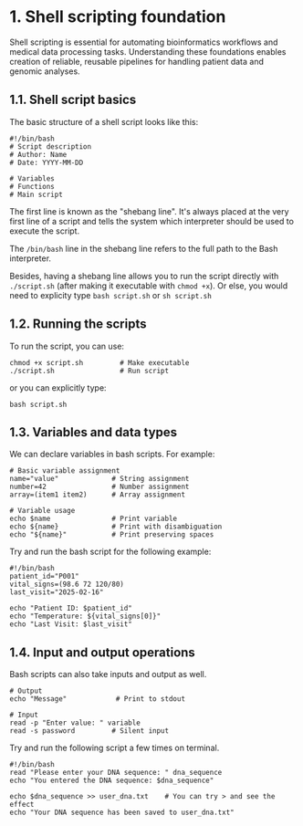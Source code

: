 # 1. Shell scripting foundation

Shell scripting is essential for automating bioinformatics workflows and medical data processing tasks. Understanding these foundations enables creation of reliable, reusable pipelines for handling patient data and genomic analyses.

## 1.1. Shell script basics

The basic structure of a shell script looks like this:

```
#!/bin/bash                  
# Script description
# Author: Name
# Date: YYYY-MM-DD

# Variables
# Functions
# Main script
```

The first line is known as the "shebang line". It's always placed at the very first line of a script and tells the system which interpreter should be used to execute the script.

The `/bin/bash` line in the shebang line refers to the full path to the Bash interpreter.

Besides, having a shebang line allows you to run the script directly with `./script.sh` (after making it executable with `chmod +x`). Or else, you would need to explicity type `bash script.sh` or `sh script.sh`

## 1.2. Running the scripts

To run the script, you can use:

```
chmod +x script.sh         # Make executable
./script.sh                # Run script
```

or you can explicitly type:

```
bash script.sh
```

## 1.3. Variables and data types

We can declare variables in bash scripts. For example:

```
# Basic variable assignment
name="value"             # String assignment
number=42                # Number assignment
array=(item1 item2)      # Array assignment

# Variable usage
echo $name               # Print variable
echo ${name}             # Print with disambiguation
echo "${name}"           # Print preserving spaces
```

Try and run the bash script for the following example:

```
#!/bin/bash
patient_id="P001"
vital_signs=(98.6 72 120/80)
last_visit="2025-02-16"

echo "Patient ID: $patient_id"
echo "Temperature: ${vital_signs[0]}"
echo "Last Visit: $last_visit"
```

## 1.4. Input and output operations

Bash scripts can also take inputs and output as well. 

```
# Output
echo "Message"            # Print to stdout

# Input
read -p "Enter value: " variable
read -s password         # Silent input
```

Try and run the following script a few times on terminal. 

```
#!/bin/bash
read "Please enter your DNA sequence: " dna_sequence
echo "You entered the DNA sequence: $dna_sequence"

echo $dna_sequence >> user_dna.txt    # You can try > and see the effect
echo "Your DNA sequence has been saved to user_dna.txt"
```



